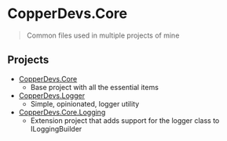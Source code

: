 # CopperDevs.Core

> Common files used in multiple projects of mine

## Projects

- [CopperDevs.Core](./CopperDevs.Core)
    - Base project with all the essential items
- [CopperDevs.Logger](./CopperDevs.Logger)
    - Simple, opinionated, logger utility
- [CopperDevs.Core.Logging](./CopperDevs.Core.Logging)
    - Extension project that adds support for the logger class to ILoggingBuilder